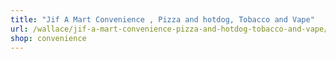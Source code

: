 ```yaml
---
title: "Jif A Mart Convenience , Pizza and hotdog, Tobacco and Vape"
url: /wallace/jif-a-mart-convenience-pizza-and-hotdog-tobacco-and-vape/
shop: convenience
---
```

